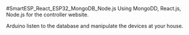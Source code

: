 #SmartESP_React_ESP32_MongoDB_Node.js
Using MongoDD, React.js, Node.js for the controller website.

Arduino listen to the database and manipulate the devices at your house.
